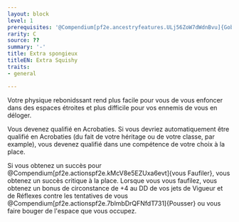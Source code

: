 ```yaml
---
layout: block
level: 1
prerequisites: '@Compendium[pf2e.ancestryfeatures.ULj56ZoW7dWdnBvu]{Gobelin incassable}'
rarity: C
source: ??
summary: '-'
title: Extra spongieux
titleEN: Extra Squishy
traits:
- general

---
```


<p>Votre physique rebonidssant rend plus facile pour vous de vous enfoncer dans des espaces étroites et plus difficile pour vos ennemis de vous en déloger.</p>
<p>Vous devenez qualifié en Acrobaties. Si vous devriez automatiquement être qualifié en Acrobaties (du fait de votre héritage ou de votre classe, par example), vous devenez qualifié dans une compétence de votre choix à la place.</p>
<p>Si vous obtenez un succès pour @Compendium[pf2e.actionspf2e.kMcV8e5EZUxa6evt]{vous Faufiler}, vous obtenez un succès critique à la place. Lorsque vous vous faufilez, vous obtenez un bonus de circonstance de +4 au DD de vos jets de Vigueur et de Réflexes contre les tentatives de vous @Compendium[pf2e.actionspf2e.7blmbDrQFNfdT731]{Pousser} ou vous faire bouger de l'espace que vous occupez.</p>